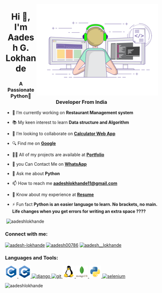 <p align="right"> <img align="right" alt="Coding" width="400" src="https://github.com/aadeshlokhande/CodeShots/blob/main/coding.gif"></p>
<h1 align="center" >Hi 👋, I'm Aadesh G. Lokhande</h1>
<h3 align="center">A Passionate Python🐍 Developer From India</h3>

- 🔭 I’m currently working on **Restaurant Management system**

- 📚 My keen interest to learn **Data structure and Algorithm**

- 👯 I’m looking to collaborate on [**Calculator Web App**](https://github.com/aadeshlokhande/Calculator-WebApp)

- 🔍 Find me on [**Google**](https://tinyurl.com/Aadesh-Location)

- 👨‍💻 All of my projects are available at [**Portfolio**](https://aadeshlokhande.devfolio.io/)

- 📝 you Can Contact Me on [**WhatsApp**](wa.me/917058232826)

- 💬 Ask me about **Python**

- 📫 How to reach me **aadeshlokhande11@gmail.com**

- 📄 Know about my experience at [**Resume**](tinyurl.com/aadeshresume)

- ⚡ Fun fact **Python is an easier language to learn. No brackets, no main. Life changes when you get errors for writing an extra space ????**

<p>&nbsp;<img align="center" width="400" src="https://github-readme-stats.vercel.app/api?username=aadeshlokhande&show_icons=true&locale=en" alt="aadeshlokhande" /></p>

<h3 align="left">Connect with me:</h3>
<p align="left">
<a href="https://linkedin.com/in/aadesh-lokhande" target="blank"><img align="center" src="https://raw.githubusercontent.com/rahuldkjain/github-profile-readme-generator/master/src/images/icons/Social/linked-in-alt.svg" alt="aadesh-lokhande" height="30" width="40" /></a>
<a href="https://fb.com/aadesh00786" target="blank"><img align="center" src="https://raw.githubusercontent.com/rahuldkjain/github-profile-readme-generator/master/src/images/icons/Social/facebook.svg" alt="aadesh00786" height="30" width="40" /></a>
<a href="https://instagram.com/aadesh__lokhande" target="blank"><img align="center" src="https://raw.githubusercontent.com/rahuldkjain/github-profile-readme-generator/master/src/images/icons/Social/instagram.svg" alt="aadesh__lokhande" height="30" width="40" /></a>
</p>

<h3 align="left">Languages and Tools:</h3>
<p align="left"> <a href="https://www.cprogramming.com/" target="_blank" rel="noreferrer"> <img src="https://raw.githubusercontent.com/devicons/devicon/master/icons/c/c-original.svg" alt="c" width="40" height="40"/> </a> <a href="https://www.w3schools.com/cpp/" target="_blank" rel="noreferrer"> <img src="https://raw.githubusercontent.com/devicons/devicon/master/icons/cplusplus/cplusplus-original.svg" alt="cplusplus" width="40" height="40"/> </a> <a href="https://www.djangoproject.com/" target="_blank" rel="noreferrer"> <img src="https://cdn.worldvectorlogo.com/logos/django.svg" alt="django" width="40" height="40"/> </a> <a href="https://git-scm.com/" target="_blank" rel="noreferrer"> <img src="https://www.vectorlogo.zone/logos/git-scm/git-scm-icon.svg" alt="git" width="40" height="40"/> </a> <a href="https://www.linux.org/" target="_blank" rel="noreferrer"> <img src="https://raw.githubusercontent.com/devicons/devicon/master/icons/linux/linux-original.svg" alt="linux" width="40" height="40"/> </a> <a href="https://www.mongodb.com/" target="_blank" rel="noreferrer"> <img src="https://raw.githubusercontent.com/devicons/devicon/master/icons/mongodb/mongodb-original-wordmark.svg" alt="mongodb" width="40" height="40"/> </a> <a href="https://www.python.org" target="_blank" rel="noreferrer"> 
<img src="https://raw.githubusercontent.com/devicons/devicon/master/icons/python/python-original.svg" alt="python" width="40" height="40"/> </a> <a href="https://www.selenium.dev" target="_blank" rel="noreferrer"> <img src="https://raw.githubusercontent.com/detain/svg-logos/780f25886640cef088af994181646db2f6b1a3f8/svg/selenium-logo.svg" alt="selenium" width="40" height="40"/> </a> </p>

<p><img align="left" width="400" src="https://github-readme-stats.vercel.app/api/top-langs?username=aadeshlokhande&show_icons=true&locale=en&layout=compact" alt="aadeshlokhande" /></p>
